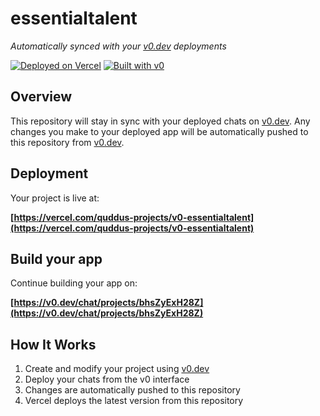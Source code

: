 # essentialtalent

*Automatically synced with your [v0.dev](https://v0.dev) deployments*

[![Deployed on Vercel](https://img.shields.io/badge/Deployed%20on-Vercel-black?style=for-the-badge&logo=vercel)](https://vercel.com/quddus-projects/v0-essentialtalent)
[![Built with v0](https://img.shields.io/badge/Built%20with-v0.dev-black?style=for-the-badge)](https://v0.dev/chat/projects/bhsZyExH28Z)

## Overview

This repository will stay in sync with your deployed chats on [v0.dev](https://v0.dev).
Any changes you make to your deployed app will be automatically pushed to this repository from [v0.dev](https://v0.dev).

## Deployment

Your project is live at:

**[https://vercel.com/quddus-projects/v0-essentialtalent](https://vercel.com/quddus-projects/v0-essentialtalent)**

## Build your app

Continue building your app on:

**[https://v0.dev/chat/projects/bhsZyExH28Z](https://v0.dev/chat/projects/bhsZyExH28Z)**

## How It Works

1. Create and modify your project using [v0.dev](https://v0.dev)
2. Deploy your chats from the v0 interface
3. Changes are automatically pushed to this repository
4. Vercel deploys the latest version from this repository
